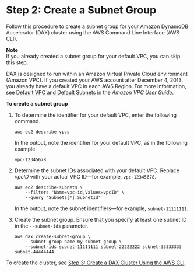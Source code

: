 # Step 2: Create a Subnet Group<a name="DAX.create-cluster.cli.create-subnet-group"></a>

Follow this procedure to create a subnet group for your Amazon DynamoDB Accelerator \(DAX\) cluster using the AWS Command Line Interface \(AWS CLI\)\. 

**Note**  
If you already created a subnet group for your default VPC, you can skip this step\. 

DAX is designed to run within an Amazon Virtual Private Cloud environment \(Amazon VPC\)\. If you created your AWS account after December 4, 2013, you already have a default VPC in each AWS Region\. For more information, see [Default VPC and Default Subnets](https://docs.aws.amazon.com/vpc/latest/userguide/default-vpc.html) in the *Amazon VPC User Guide*\.

**To create a subnet group**

1. To determine the identifier for your default VPC, enter the following command\.

   ```
   aws ec2 describe-vpcs
   ```

   In the output, note the identifier for your default VPC, as in the following example\.

   `vpc-12345678`

1. Determine the subnet IDs associated with your default VPC\. Replace *vpcID* with your actual VPC ID—for example, `vpc-12345678`\.

   ```
   aws ec2 describe-subnets \
       --filters "Name=vpc-id,Values=vpcID" \
       --query "Subnets[*].SubnetId"
   ```

   In the output, note the subnet identifiers—for example, `subnet-11111111`\.

1. Create the subnet group\. Ensure that you specify at least one subnet ID in the `--subnet-ids` parameter\.

   ```
   aws dax create-subnet-group \
       --subnet-group-name my-subnet-group \
       --subnet-ids subnet-11111111 subnet-22222222 subnet-33333333 subnet-44444444
   ```

To create the cluster, see [Step 3: Create a DAX Cluster Using the AWS CLI](DAX.create-cluster.cli.create-cluster.md)\.